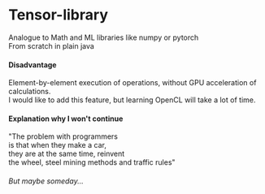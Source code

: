# Tensor-library
Analogue to Math and ML libraries like numpy or pytorch  
From scratch in plain java  
#### Disadvantage  
Element-by-element execution of operations, without GPU acceleration of calculations.  
I would like to add this feature, but learning OpenCL will take a lot of time. 
#### Explanation why I won't continue
"The problem with programmers   
is that when they make a car,  
they are at the same time, reinvent  
the wheel, steel mining methods 
and traffic rules"  
###### But maybe someday...
